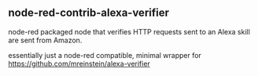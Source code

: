 ## node-red-contrib-alexa-verifier

node-red packaged node that verifies HTTP requests sent to an Alexa skill are sent from Amazon.

essentially just a node-red compatible, minimal wrapper for https://github.com/mreinstein/alexa-verifier
